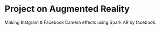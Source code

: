 # Project on Augmented Reality
Making Instgram &amp; Facebook Camera effects using Spark AR by facebook.



